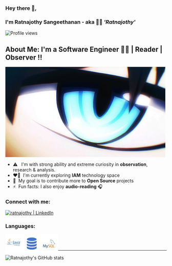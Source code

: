 ### Hey there 👋,  
### I'm Ratnajothy Sangeethanan - aka :mage_man: _'Ratnajothy'_

![Profile views](https://gpvc.arturio.dev/ratnajothy)


## About Me: I'm a Software Engineer 👨‍💻 | Reader | Observer !!

<div align="left">
      <img align="middle" height="50%" alt="About Me GIF" src="/assets/data-elemental-eyesight.gif">
</div>

- ⚠️ &nbsp; I'm with strong ability and extreme curiosity in **observation**, research & analysis.
- ❤️‍🔥  &nbsp;I'm currently exploring **IAM** technology space
- 🥅  &nbsp;My goal is to contribute more to **Open Source** projects
-  ⚡  &nbsp;Fun facts: I also enjoy **audio-reading** 🎧

### Connect with me: 
[<img aligh="left" alt="ratnajothy | LinkedIn" width="45px" src="https://cdn.jsdelivr.net/npm/simple-icons@v3/icons/linkedin.svg" />](https://www.linkedin.com/in/ratnajothy-sangeethanan)

### Languages:
<img align="left" alt="Java" width="55px" src="https://raw.githubusercontent.com/github/explore/80688e429a7d4ef2fca1e82350fe8e3517d3494d/topics/java/java.png" />
<img align="left" alt="SQL" width="55px" src="https://raw.githubusercontent.com/github/explore/80688e429a7d4ef2fca1e82350fe8e3517d3494d/topics/sql/sql.png" />
<img align="left" alt="MySQL" width="55px" src="https://raw.githubusercontent.com/github/explore/80688e429a7d4ef2fca1e82350fe8e3517d3494d/topics/mysql/mysql.png" />
<br><br>

---
![Ratnajothy's GitHub stats](https://github-readme-stats.vercel.app/api?username=ratnajothy&count_private=true&hide_border=true&show_icons=true&theme=radical)<br>
